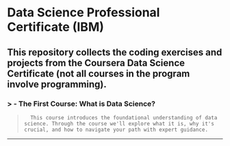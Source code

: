 # Data Science Professional Certificate (IBM)
## This repository collects the coding exercises and projects from the Coursera Data Science Certificate (not all courses in the program involve programming).


### > - The First Course: **What is Data Science?**
>       This course introduces the foundational understanding of data science. Through the course we'll explore what it is, why it's crucial, and how to navigate your path with expert guidance.
-----------------------------------------
